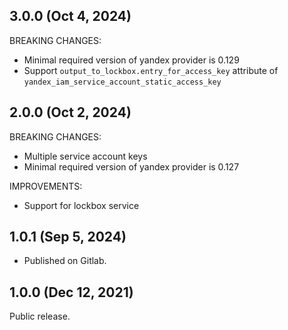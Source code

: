 ## 3.0.0 (Oct 4, 2024)

BREAKING CHANGES:

- Minimal required version of yandex provider is 0.129
- Support `output_to_lockbox.entry_for_access_key` attribute
  of `yandex_iam_service_account_static_access_key`

## 2.0.0 (Oct 2, 2024)

BREAKING CHANGES:

- Multiple service account keys
- Minimal required version of yandex provider is 0.127

IMPROVEMENTS:

- Support for lockbox service

## 1.0.1 (Sep 5, 2024)

- Published on Gitlab.

## 1.0.0 (Dec 12, 2021)

Public release.
